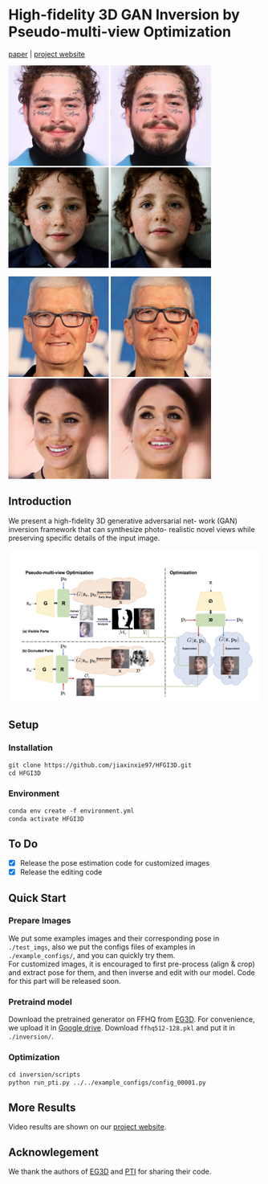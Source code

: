 # High-fidelity 3D GAN Inversion by Pseudo-multi-view Optimization





[paper](https://arxiv.org/abs/2211.15662) | [project website](https://ken-ouyang.github.io/HFGI3D/index.html)
 
<img src="pics/input02.png" width="200px"/>        <img src="pics/input_video02.gif" width="200"/>  <img src="pics/input07.png" width="200px"/>        <img src="pics/input_video07.gif" width="200"/> 

<img src="pics/input03.png" width="200px"/>        <img src="pics/input_video03.gif" width="200"/>  <img src="pics/input04.png" width="200px"/>        <img src="pics/input_video04.gif" width="200"/> 


 

## Introduction
We present a high-fidelity 3D generative adversarial net-
work (GAN) inversion framework that can synthesize photo-
realistic novel views while preserving specific details of the
input image.

<img src="pics/method.png" width="800px"/>


## Setup
### Installation
```
git clone https://github.com/jiaxinxie97/HFGI3D.git
cd HFGI3D
```

### Environment

```
conda env create -f environment.yml
conda activate HFGI3D
```

## To Do
- [x] Release the pose estimation code for customized images
- [x] Release the editing code

## Quick Start

### Prepare Images
We put some examples images and their corresponding pose in `./test_imgs`, also we put the configs files of examples in `./example_configs/`, and you can quickly try them.   
For customized images, it is encouraged to first pre-process (align & crop) and extract pose for them, and then inverse and edit with our model. Code for this part will be released soon.

### Pretraind model
Download the pretrained generator on FFHQ from [EG3D](https://github.com/NVlabs/eg3d). For convenience, we upload it in [Google drive](https://drive.google.com/file/d/1rsF-IHBLW7WvDckdbNK9Qm9SwHK02E5l/view?usp=sharing). Download  `ffhq512-128.pkl` and put it in `./inversion/`.

### Optimization
  
```
cd inversion/scripts
python run_pti.py ../../example_configs/config_00001.py
```

## More Results
Video results are shown on our [project website](https://ken-ouyang.github.io/HFGI3D/index.html).

## Acknowlegement   
We thank the authors of [EG3D](https://github.com/NVlabs/eg3d) and [PTI](https://github.com/danielroich/PTI) for sharing their code.





